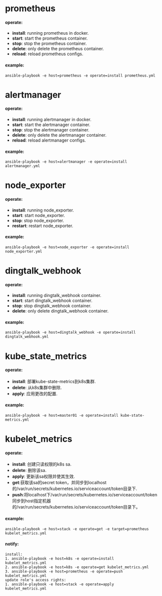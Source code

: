 # prometheus
#### operate:
- **install**: running prometheus in docker.
- **start**: start the prometheus container.
- **stop**: stop the prometheus container.
- **delete**: only delete the prometheus container.
- **reload**: reload prometheus configs.

#### example:
```
ansible-playbook -e host=prometheus -e operate=install prometheus.yml
```

# alertmanager
#### operate:
- **install**: running alertmanager in docker.
- **start**: start the alertmanager container.
- **stop**: stop the alertmanager container.
- **delete**: only delete the alertmanager container.
- **reload**: reload alertmanager configs.

#### example:
```
ansible-playbook -e host=alertmanager -e operate=install alertmanager.yml
```

# node_exporter
#### operate:
- **install**: running node_exporter.
- **start**: start node_exporter.
- **stop**: stop node_exporter.
- **restart**: restart node_exporter.

#### example:
```
ansible-playbook -e host=node_exporter -e operate=install node_exporter.yml
```

# dingtalk_webhook
#### operate:
- **install**: running dingtalk_webhook container.
- **start**: start dingtalk_webhook container.
- **stop**: stop dingtalk_webhook container.
- **delete**: only delete dingtalk_webhook container.

#### example:
```
ansible-playbook -e host=dingtalk_webhook -e operate=install dingtalk_webhook.yml
```


# kube_state_metrics
#### operate:
- **install**: 部署kube-state-metrics到k8s集群.
- **delete**: 从k8s集群中删除.
- **apply**: 应用更改的配置.


#### example:
```
ansible-playbook -e host=master01 -e operate=install kube-state-metrics.yml
```




# kubelet_metrics
#### operate:
- **install**: 创建只读权限的k8s sa.
- **delete**: 删除该sa.
- **apply**: 更新该sa权限并使其生效.
- **get**:获取该sa的secret token，并同步到localhost的/var/run/secrets/kubernetes.io/serviceaccount/token目录下.
- **push**:将localhost下/var/run/secrets/kubernetes.io/serviceaccount/token同步到host指定机器的/var/run/secrets/kubernetes.io/serviceaccount/token目录下。


#### example:
```
ansible-playbook -e host=stack -e operate=get -e target=prometheus kubelet_metrics.yml
```
#### notify:
```
install:
1. ansible-playbook -e host=k8s -e operate=install  kubelet_metrics.yml
2. ansible-playbook -e host=k8s -e operate=get kubelet_metrics.yml
3. ansible-playbook -e host=prometheus -e operate=push kubelet_metrics.yml
update role's access rights:
1. ansible-playbook -e host=stack -e operate=apply  kubelet_metrics.yml
```
